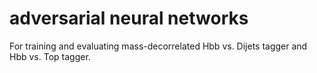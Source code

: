# adversarial neural networks

For training and evaluating mass-decorrelated Hbb vs. Dijets tagger and Hbb vs. Top tagger.
